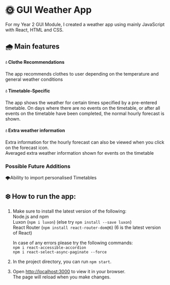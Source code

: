 # 🌞 GUI Weather App

For my Year 2 GUI Module, I created a weather app using mainly JavaScript with React, HTML and CSS.


## 🌧️ Main features

#### 💧 Clothe Recommendations
The app recommends clothes to user depending on the temperature and general weather conditions

#### 💧 Timetable-Specific
The app shows the weather for certain times specified by a pre-entered timetable. On days where there are no events on the timetable, or after all events on the timetable have been completed, the normal hourly forecast is shown. 

#### 💧 Extra weather information
Extra information for the hourly forecast can also be viewed when you click on the forecast icon.\
Averaged extra weather information shown for events on the timetable

### Possible Future Additions
🌩️Ability to import personalised Timetables



## ❄️ How to run the app:

1. Make sure to install the latest version of the following:\
   Node.js and npm\
   Luxon (`npm i luxon`) (else try `npm install --save luxon`)\
   React Router (`npm install react-router-dom@6`) (6 is the latest version of React)

   In case of any errors please try the following commands:\
   `npm i react-accessible-accordion`\
   `npm i react-select-async-paginate --force`
   
2. In the project directory, you can run `npm start`.

3. Open [http://localhost:3000](http://localhost:3000) to view it in your browser.\
The page will reload when you make changes.
